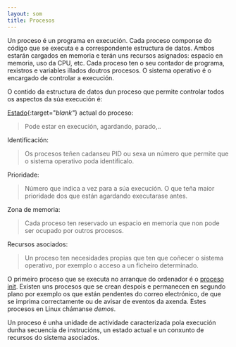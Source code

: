 ```yaml
---
layout: som
title: Procesos
---
```

Un proceso é un programa en execución. Cada proceso componse do código
que se executa e a correspondente estructura de datos. Ambos estarán
cargados en memoria e terán uns recursos asignados: espacio en memoria,
uso da CPU, etc. Cada proceso ten o seu contador de programa, rexistros e variables illados doutros procesos. O sistema operativo é o encargado de controlar a execución.

O contido da estructura de datos dun proceso que permite controlar todos
os aspectos da súa execución é:

[Estado]({{site.url}}/planificar/03estadosprocesos){:target="_blank"_}  actual do proceso:

> Pode estar en execución, agardando, parado,..

Identificación:  

> Os procesos teñen cadanseu PID ou sexa un número que permite que o
    sistema operativo poda identificalo.

Prioridade:

> Número que indica a vez para a súa execución. O que teña maior
    prioridade dos que están agardando executarase antes.

Zona de memoria:

> Cada proceso ten reservado un espacio en memoria que non pode ser
    ocupado por outros procesos.

Recursos asociados:

> Un proceso ten necesidades propias que ten que coñecer o sistema
    operativo, por exemplo o acceso a un ficheiro determinado.


O primeiro proceso que se executa no arranque do ordenador é o [proceso init]({{site.url}}/som/12init). Existen uns procesos que se crean despois e permanecen en segundo plano por exemplo  os que están pendentes do correo electrónico, de que se imprima correctamente ou de avisar de eventos da axenda. Estes procesos en Linux chámanse *demos*.

Un proceso é unha unidade de actividade caracterizada pola execución dunha secuencia de instrucións, un estado actual e un conxunto de recursos do sistema asociados.
